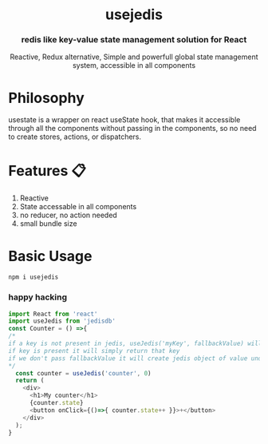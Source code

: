 <h1 align="center">usejedis</h1>
<h3 align="center">redis like key-value state management solution for React</h3>
<p align="center">Reactive, Redux alternative, Simple and powerfull global state management system, accessible in all components</p>

<h1>Philosophy</h1>

usestate is a wrapper on react useState hook, that makes it accessible through all the components without passing in the components, so no need to create stores, actions, or dispatchers.


<h1>Features 📋</h1>

1. Reactive 
2. State accessable in all components
3. no reducer, no action needed
4. small bundle size

<h1>Basic Usage</h1>

```npm i usejedis```

<h3>happy hacking</h3>

```javascript
import React from 'react'
import useJedis from 'jedisdb'
const Counter = () =>{
/*
if a key is not present in jedis, useJedis('myKey', fallbackValue) will create create that key in jedis and then it will return that object,
if key is present it will simply return that key
if we don't pass fallbackValue it will create jedis object of value undefined 
*/
  const counter = useJedis('counter', 0)
  return (
    <div>
      <h1>My counter</h1>
      {counter.state}
      <button onClick={()=>{ counter.state++ }}>+</button>
    </div>
  );
}
```

